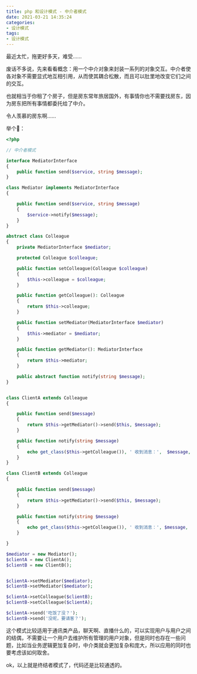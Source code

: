```yaml
---
title: php 和设计模式 - 中介者模式
date: 2021-03-21 14:35:24
categories:
- 设计模式
tags:
- 设计模式
---
```


最近太忙，拖更好多天，难受……

废话不多说，先来看看概念：用一个中介对象来封装一系列的对象交互。中介者使各对象不需要显式地互相引用，从而使其耦合松散，而且可以肚里地改变它们之间的交互。

也就相当于你租了个房子，但是房东常年旅居国外，有事情你也不需要找房东，因为房东把所有事情都委托给了中介。

令人羡慕的房东啊……


举个🌰：
```php
<?php

// 中介者模式

interface MediatorInterface
{
    public function send($service, string $message);
}

class Mediator implements MediatorInterface
{

    public function send($service, string $message)
    {
        $service->notify($message);
    }
}

abstract class Colleague
{
    private MediatorInterface $mediator;

    protected Colleague $colleague;

    public function setColleague(Colleague $colleague)
    {
        $this->colleague = $colleague;
    }

    public function getColleague(): Colleague
    {
        return $this->colleague;
    }

    public function setMediator(MediatorInterface $mediator)
    {
        $this->mediator = $mediator;
    }

    public function getMediator(): MediatorInterface
    {
        return $this->mediator;
    }

    public abstract function notify(string $message);
}


class ClientA extends Colleague
{

    public function send($message)
    {
        return $this->getMediator()->send($this, $message);
    }

    public function notify(string $message)
    {
        echo get_class($this->getColleague()), ' 收到消息：',  $message, PHP_EOL;
    }
}

class ClientB extends Colleague
{

    public function send($message)
    {
        return $this->getMediator()->send($this, $message);
    }

    public function notify(string $message)
    {
        echo get_class($this->getColleague()), ' 收到消息：', $message, PHP_EOL;
    }

}

$mediator = new Mediator();
$clientA = new ClientA();
$clientB = new ClientB();


$clientA->setMediator($mediator);
$clientB->setMediator($mediator);

$clientA->setColleague($clientB);
$clientB->setColleague($clientA);

$clientA->send('吃饭了没？');
$clientB->send('没呢，要请客？');
```

这个模式比较适用于通讯类产品，聊天啊、直播什么的，可以实现用户与用户之间的结偶，不需要让一个用户去维护所有管理的用户对象，但是同时也存在一些问题，比如当业务逻辑更加复杂时，中介类就会更加复杂和庞大，所以应用的同时也要考虑该如何取舍。

ok，以上就是终结者模式了，代码还是比较通透的。